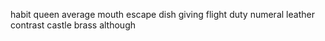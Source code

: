 habit queen average mouth escape dish giving flight duty numeral leather contrast castle brass although